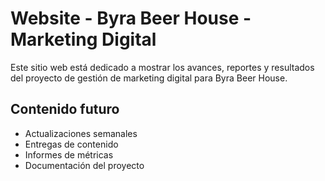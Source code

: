 # Website - Byra Beer House - Marketing Digital

Este sitio web está dedicado a mostrar los avances, reportes y resultados del proyecto de gestión de marketing digital para Byra Beer House.

## Contenido futuro
- Actualizaciones semanales
- Entregas de contenido
- Informes de métricas
- Documentación del proyecto
